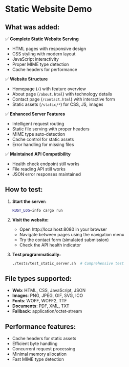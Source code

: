 # Static Website Demo

## What was added:

✅ **Complete Static Website Serving**
- HTML pages with responsive design
- CSS styling with modern layout
- JavaScript interactivity
- Proper MIME type detection
- Cache headers for performance

✅ **Website Structure**
- Homepage (`/`) with feature overview
- About page (`/about.html`) with technology details
- Contact page (`/contact.html`) with interactive form
- Static assets (`/static/*`) for CSS, JS, images

✅ **Enhanced Server Features**
- Intelligent request routing
- Static file serving with proper headers
- MIME type auto-detection
- Cache control for static assets
- Error handling for missing files

✅ **Maintained API Compatibility**
- Health check endpoint still works
- File reading API still works  
- JSON error responses maintained

## How to test:

1. **Start the server:**
   ```bash
   RUST_LOG=info cargo run
   ```

2. **Visit the website:**
   - Open http://localhost:8080 in your browser
   - Navigate between pages using the navigation menu
   - Try the contact form (simulated submission)
   - Check the API health indicator

3. **Test programmatically:**
   ```bash
   ./tests/test_static_server.sh  # Comprehensive test
   ```

## File types supported:

- **Web**: HTML, CSS, JavaScript, JSON
- **Images**: PNG, JPEG, GIF, SVG, ICO
- **Fonts**: WOFF, WOFF2, TTF
- **Documents**: PDF, XML, TXT
- **Fallback**: application/octet-stream

## Performance features:

- Cache headers for static assets
- Efficient byte handling
- Concurrent request processing
- Minimal memory allocation
- Fast MIME type detection
